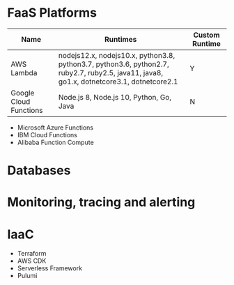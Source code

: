# FaaS Platforms

|Name|Runtimes|Custom Runtime|
|----|--------|--------------|
|AWS Lambda|nodejs12.x, nodejs10.x, python3.8, python3.7, python3.6, python2.7, ruby2.7, ruby2.5, java11, java8, go1.x, dotnetcore3.1, dotnetcore2.1| Y|
|Google Cloud Functions| Node.js 8, Node.js 10, Python, Go, Java| N|

* Microsoft Azure Functions
* IBM Cloud Functions
* Alibaba Function Compute

# Databases

# Monitoring, tracing and alerting

# IaaC
* Terraform
* AWS CDK
* Serverless Framework
* Pulumi
